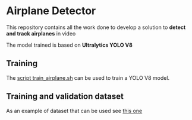# Airplane Detector
This repository contains all the work done to develop a solution to **detect and track airplanes** in video

The model trained is based on **Ultralytics YOLO V8**

## Training
The [script train_airplane.sh](./train_airplane.sh) can be used to train a YOLO V8 model.

## Training and validation dataset
As an example of dataset that can be used see [this one](https://universe.roboflow.com/luigi-saetta/airplanedetector)
